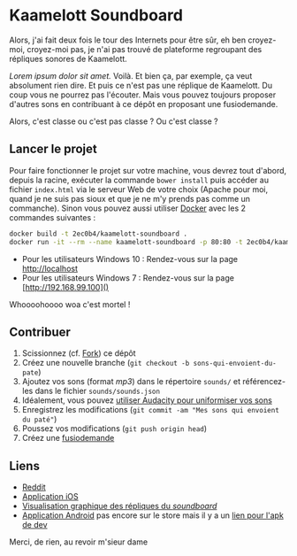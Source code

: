 # Kaamelott Soundboard #

Alors, j'ai fait deux fois le tour des Internets pour être sûr, eh ben croyez-moi, croyez-moi pas, je n'ai pas trouvé de plateforme regroupant des répliques sonores de Kaamelott.

_Lorem ipsum dolor sit amet._ Voilà. Et bien ça, par exemple, ça veut absolument rien dire. Et puis ce n'est pas une réplique de Kaamelott. Du coup vous ne pourrez pas l'écouter. Mais vous pouvez toujours proposer d'autres sons en contribuant à ce dépôt en proposant une fusiodemande.

Alors, c'est classe ou c'est pas classe ? Ou c'est classe ?

## Lancer le projet ##

Pour faire fonctionner le projet sur votre machine, vous devrez tout d'abord, depuis la racine, exécuter la commande `bower install` puis accéder au fichier `index.html` via le serveur Web de votre choix (Apache pour moi, quand je ne suis pas sioux et que je ne m'y prends pas comme un commanche). Sinon vous pouvez aussi utiliser [Docker](https://www.docker.com/) avec les 2 commandes suivantes :
```bash
docker build -t 2ec0b4/kaamelott-soundboard .
docker run -it --rm --name kaamelott-soundboard -p 80:80 -t 2ec0b4/kaamelott-soundboard
```
+ Pour les utilisateurs Windows 10 : Rendez-vous sur la page [http://localhost]()
+ Pour les utilisateurs Windows 7 : Rendez-vous sur la page [http://192.168.99.100]()

Whoooohoooo woa c'est mortel !

## Contribuer ##

1. Scissionnez (cf. [Fork](http://bitoduc.fr/#F)) ce dépôt
2. Créez une nouvelle branche (`git checkout -b sons-qui-envoient-du-pate`)
3. Ajoutez vos sons (format _mp3_) dans le répertoire `sounds/` et référencez-les dans le fichier `sounds/sounds.json`
4. Idéalement, vous pouvez [utiliser Audacity pour uniformiser vos sons](https://github.com/2ec0b4/kaamelott-soundboard/blob/master/Audacity/README.md)
5. Enregistrez les modifications (`git commit -am "Mes sons qui envoient du paté"`)
6. Poussez vos modifications (`git push origin head`)
7. Créez une [fusiodemande](https://github.com/2ec0b4/kaamelott-soundboard/pulls)

## Liens ##

* [Reddit](https://www.reddit.com/r/france/comments/5orvyf/kaamelott_soundboard_3/)
* [Application iOS](https://github.com/tnducrocq/kaamelott-sound-board-ios)
* [Visualisation graphique des répliques du _soundboard_](https://github.com/aluriak/kaamelott-soundboard-viz)
* [Application Android](https://gitlab.com/astran/kaamelottsb) pas encore sur le store mais il y a un [lien pour l'apk de dev](https://gitlab.com/astran/kaamelottsb/-/jobs/artifacts/master/raw/app/build/outputs/apk/debug/app-debug.apk?job=assembleDebug) 

Merci, de rien, au revoir m'sieur dame
